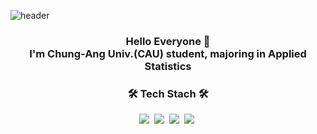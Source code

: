 ![header](https://capsule-render.vercel.app/api?type=waving&color=0:000000,100:000000&height=230&section=header&text=HYUNJOO,AHN&fontAlign=70&fontAlignY=40&fontSize=60&fontColor=ffffff)

<h3 align='center'> Hello Everyone 👋<br>
I'm Chung-Ang Univ.(CAU) student, majoring in Applied Statistics </h3>

<h3 align='center'> 🛠 Tech Stach 🛠 </h3>
<p align='center'>
  <img src="https://img.shields.io/badge/Python-3766AB?style=flat-square&logo=Python&logoColor=white"/></a>&nbsp
  <img src="https://img.shields.io/badge/R-276DC3?style=flat-square&logo=R&logoColor=white"/></a>&nbsp
  <img src="https://img.shields.io/badge/MySQL-4479A1?style=flat-square&logo=MySQL&logoColor=white"/></a>&nbsp
  <img src="https://img.shields.io/badge/PyCharm-000000?style=flat-square&logo=PyCharm&logoColor=white"/></a>&nbsp
</p>
<!--
**HyungjooAhn1/HyungjooAhn1** is a ✨ _special_ ✨ repository because its `README.md` (this file) appears on your GitHub profile.

Here are some ideas to get you started:

- 🔭 I’m currently working on ...
- 🌱 I’m currently learning ...
- 👯 I’m looking to collaborate on ...
- 🤔 I’m looking for help with ...
- 💬 Ask me about ...
- 📫 How to reach me: ...
- 😄 Pronouns: ...
- ⚡ Fun fact: ...
-->

